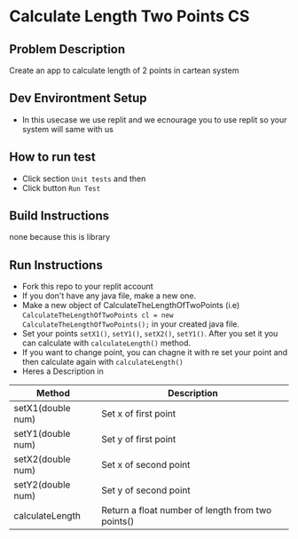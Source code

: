 # Calculate Length Two Points CS

## Problem Description
Create an app to calculate length of 2 points in cartean system

## Dev Environtment Setup
- In this usecase we use replit and we ecnourage you to use replit so your system will same with us

## How to run test
- Click section `Unit tests` and then
- Click button `Run Test`

## Build Instructions
none because this is library

## Run Instructions
- Fork this repo to your replit account
- If you don't have any java file, make a new one.
- Make a new object of CalculateTheLengthOfTwoPoints (i.e) `CalculateTheLengthOfTwoPoints cl = new CalculateTheLengthOfTwoPoints();` in your created java file.
- Set your points `setX1()`,  `setY1()`,  `setX2()`,  `setY1()`. After you set it you can calculate with `calculateLength()` method. 
- If you want to change point, you can chagne it with re set your point and then calculate again with `calculateLength()`
- Heres a Description in 

| Method  |  Description |
| ------------- | ------------- |
| setX1(double num)  | Set x of first point |
| setY1(double num)  | Set y of first point |
| setX2(double num)  | Set x of second point |
| setY2(double num)  | Set y of second point |
| calculateLength  | Return a float number of length from two points() |

